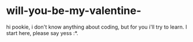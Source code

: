 # will-you-be-my-valentine-
hi pookie, i don't know anything about coding, but for you i'll try to learn. I start here, please say yess :*.
